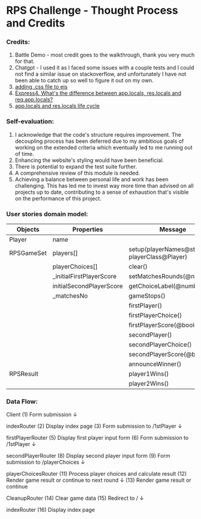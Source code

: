 # RPS Challenge - Thought Process and Credits

### Credits:
1. Battle Demo - most credit goes to the walkthrough, thank you very much for that.
2. Chatgpt - I used it as I faced some issues with a couple tests and I could not find a similar issue on stackoverflow, and unfortunately I have not been able to catch up so well to figure it out on my own.
3. [adding .css file to ejs](https://stackoverflow.com/questions/18629327/adding-css-file-to-ejs)
4. [Express4. What's the difference between app.locals, res.locals and req.app.locals?](https://stackoverflow.com/questions/35111143/express4-whats-the-difference-between-app-locals-res-locals-and-req-app-local?fbclid=IwAR1TO45xXrjTP7JHLAnUJekUxNSQjLPChhcoXMmEIZv6Pv4hp7NM3ldEoEo)
5. [app.locals and res.locals life cycle](https://stackoverflow.com/questions/14642692/app-locals-and-res-locals-life-cycle)

### Self-evaluation:
1. I acknowledge that the code's structure requires improvement. The decoupling process has been deferred due to my ambitious goals of working on the extended criteria which eventually led to me running out of time.
2. Enhancing the website's styling would have been beneficial.
3. There is potential to expand the test suite further.
4. A comprehensive review of this module is needed.
5. Achieving a balance between personal life and work has been challenging. This has led me to invest way more time than advised on all projects up to date, contributing to a sense of exhaustion that's visible on the performance of this project.


### User stories domain model:

| Objects    | Properties               | Message                                         | Output   |
| ---------- | ------------------------ | ----------------------------------------------- | -------  |
| Player     | name                     |                                                 | @Void    |
| RPSGameSet | players[]                | setup(playerNames@string[], playerClass@Player) | @Void    |
|            | playerChoices[]          | clear()                                         | @Void    |
|            | _initialFirstPlayerScore | setMatchesRounds(@number)                       | @Number  |
|            | initialSecondPlayerScore | getChoiceLabel(@number)                         | @String  |
|            | _matchesNo               | gameStops()                                     | @Boolean |
|            |                          | firstPlayer()                                   | @String  |
|            |                          | firstPlayerChoice()                             | @Number  |
|            |                          | firstPlayerScore(@boolean)                      | @Number  |
|            |                          | secondPlayer()                                  | @String  |
|            |                          | secondPlayerChoice()                            | @Number  |
|            |                          | secondPlayerScore(@boolean)                     | @Number  |
|            |                          | announceWinner()                                | @String  |
| RPSResult  |                          | player1Wins()                                   | @Boolean |
|            |                          | player2Wins()                                   | @Boolean |


### Data Flow:
Client
(1) Form submission
↓

indexRouter
(2) Display index page
(3) Form submission to /1stPlayer
↓

firstPlayerRouter
(5) Display first player input form
(6) Form submission to /1stPlayer
↓

secondPlayerRouter
(8) Display second player input form
(9) Form submission to /playerChoices
↓

playerChoicesRouter
(11) Process player choices and calculate result
(12) Render game result or continue to next round
↓
(13) Render game result or continue

CleanupRouter
(14) Clear game data
(15) Redirect to /
↓

indexRouter
(16) Display index page













